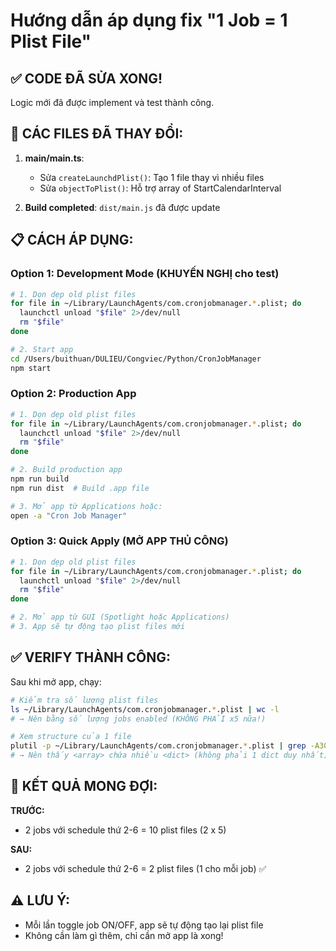 # Hướng dẫn áp dụng fix "1 Job = 1 Plist File"

## ✅ CODE ĐÃ SỬA XONG!

Logic mới đã được implement và test thành công.

## 🔧 CÁC FILES ĐÃ THAY ĐỔI:

1. **main/main.ts**:
   - Sửa `createLaunchdPlist()`: Tạo 1 file thay vì nhiều files
   - Sửa `objectToPlist()`: Hỗ trợ array of StartCalendarInterval

2. **Build completed**: `dist/main.js` đã được update

## 📋 CÁCH ÁP DỤNG:

### Option 1: Development Mode (KHUYẾN NGHỊ cho test)

```bash
# 1. Dọn dẹp old plist files
for file in ~/Library/LaunchAgents/com.cronjobmanager.*.plist; do
  launchctl unload "$file" 2>/dev/null
  rm "$file"
done

# 2. Start app
cd /Users/buithuan/DULIEU/Congviec/Python/CronJobManager
npm start
```

### Option 2: Production App

```bash
# 1. Dọn dẹp old plist files
for file in ~/Library/LaunchAgents/com.cronjobmanager.*.plist; do
  launchctl unload "$file" 2>/dev/null
  rm "$file"
done

# 2. Build production app
npm run build
npm run dist  # Build .app file

# 3. Mở app từ Applications hoặc:
open -a "Cron Job Manager"
```

### Option 3: Quick Apply (MỞ APP THỦ CÔNG)

```bash
# 1. Dọn dẹp old plist files
for file in ~/Library/LaunchAgents/com.cronjobmanager.*.plist; do
  launchctl unload "$file" 2>/dev/null
  rm "$file"
done

# 2. Mở app từ GUI (Spotlight hoặc Applications)
# 3. App sẽ tự động tạo plist files mới
```

## ✅ VERIFY THÀNH CÔNG:

Sau khi mở app, chạy:

```bash
# Kiểm tra số lượng plist files
ls ~/Library/LaunchAgents/com.cronjobmanager.*.plist | wc -l
# → Nên bằng số lượng jobs enabled (KHÔNG PHẢI x5 nữa!)

# Xem structure của 1 file
plutil -p ~/Library/LaunchAgents/com.cronjobmanager.*.plist | grep -A30 "StartCalendarInterval"
# → Nên thấy <array> chứa nhiều <dict> (không phải 1 dict duy nhất)
```

## 🎯 KẾT QUẢ MONG ĐỢI:

**TRƯỚC:**
- 2 jobs với schedule thứ 2-6 = 10 plist files (2 x 5)

**SAU:**
- 2 jobs với schedule thứ 2-6 = 2 plist files (1 cho mỗi job) ✅

## ⚠️ LƯU Ý:

- Mỗi lần toggle job ON/OFF, app sẽ tự động tạo lại plist file
- Không cần làm gì thêm, chỉ cần mở app là xong!

